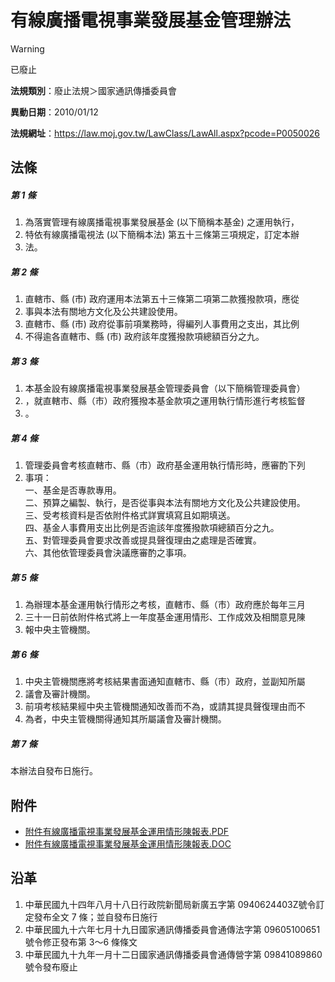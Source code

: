 # 有線廣播電視事業發展基金管理辦法


> [!WARNING]
> 已廢止


**法規類別**：廢止法規＞國家通訊傳播委員會

**異動日期**：2010/01/12  

**法規網址**：https://law.moj.gov.tw/LawClass/LawAll.aspx?pcode=P0050026



## 法條
##### 第 1 條
1. 為落實管理有線廣播電視事業發展基金 (以下簡稱本基金) 之運用執行，
1. 特依有線廣播電視法 (以下簡稱本法) 第五十三條第三項規定，訂定本辦
1. 法。

##### 第 2 條
1. 直轄市、縣 (市) 政府運用本法第五十三條第二項第二款獲撥款項，應從
1. 事與本法有關地方文化及公共建設使用。
1. 直轄市、縣 (市) 政府從事前項業務時，得編列人事費用之支出，其比例
1. 不得逾各直轄市、縣 (市) 政府該年度獲撥款項總額百分之九。

##### 第 3 條
1. 本基金設有線廣播電視事業發展基金管理委員會（以下簡稱管理委員會）
1. ，就直轄市、縣（市）政府獲撥本基金款項之運用執行情形進行考核監督
1. 。

##### 第 4 條
1. 管理委員會考核直轄市、縣（市）政府基金運用執行情形時，應審酌下列
1. 事項：  
一、基金是否專款專用。  
二、預算之編製、執行，是否從事與本法有關地方文化及公共建設使用。  
三、受考核資料是否依附件格式詳實填寫且如期填送。  
四、基金人事費用支出比例是否逾該年度獲撥款項總額百分之九。  
五、對管理委員會要求改善或提具聲復理由之處理是否確實。  
六、其他依管理委員會決議應審酌之事項。

##### 第 5 條
1. 為辦理本基金運用執行情形之考核，直轄市、縣（市）政府應於每年三月
1. 三十一日前依附件格式將上一年度基金運用情形、工作成效及相關意見陳
1. 報中央主管機關。

##### 第 6 條
1. 中央主管機關應將考核結果書面通知直轄市、縣（市）政府，並副知所屬
1. 議會及審計機關。
1. 前項考核結果經中央主管機關通知改善而不為，或請其提具聲復理由而不
1. 為者，中央主管機關得通知其所屬議會及審計機關。

##### 第 7 條
本辦法自發布日施行。
## 附件
* [附件有線廣播電視事業發展基金運用情形陳報表.PDF](https://law.moj.gov.tw/LawClass/LawGetFile.ashx?FileId=0000233720)
* [附件有線廣播電視事業發展基金運用情形陳報表.DOC](https://law.moj.gov.tw/LawClass/LawGetFile.ashx?FileId=0000027324)
## 沿革
1. 中華民國九十四年八月十八日行政院新聞局新廣五字第 0940624403Z號令訂定發布全文 7  條；並自發布日施行
1. 中華民國九十六年七月十九日國家通訊傳播委員會通傳法字第 09605100651  號令修正發布第 3～6 條條文
1. 中華民國九十九年一月十二日國家通訊傳播委員會通傳營字第 09841089860  號令發布廢止
